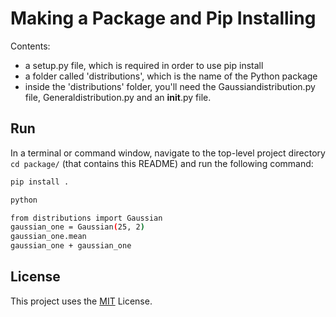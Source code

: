# Making a Package and Pip Installing

Contents:
* a setup.py file, which is required in order to use pip install
* a folder called 'distributions', which is the name of the Python package
* inside the 'distributions' folder, you'll need the Gaussiandistribution.py file, Generaldistribution.py and an __init__.py file.


## Run
In a terminal or command window, navigate to the top-level project directory `cd package/` (that contains this README) and run the following command:

```bash
pip install .
```

```bash
python
```

```bash
from distributions import Gaussian
gaussian_one = Gaussian(25, 2)
gaussian_one.mean
gaussian_one + gaussian_one

```



## License

This project uses the [MIT](https://choosealicense.com/licenses/mit/) License.